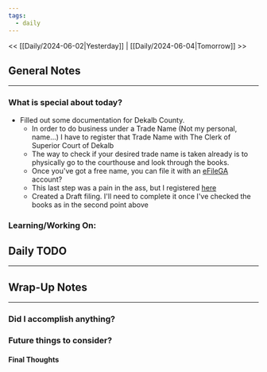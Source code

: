 ```yaml
---
tags:
  - daily
---
```

<< [[Daily/2024-06-02|Yesterday]] |  [[Daily/2024-06-04|Tomorrow]] >>

## General Notes
---
### What is special about today?
- Filled out some documentation for Dekalb County.
	- In order to do business under a Trade Name (Not my personal, name...) I have to register that Trade Name with The Clerk of Superior Court of Dekalb
	- The way to check if your desired trade name is taken already is to physically go to the courthouse and look through the books.
	- Once you've got a free name, you can file it with an [eFileGA](https://efilega.tylertech.cloud/OfsEfsp/ui/landing) account?
	- This last step was a pain in the ass, but I registered [here](https://efilega.tylertech.cloud/OfsEfsp/ui/register/user-information)
	- Created a Draft filing.  I'll need to complete it once I've checked the books as in the second point above

### Learning/Working On:



## Daily TODO
---




## Wrap-Up Notes
---
### Did I accomplish anything?
### Future things to consider?
#### Final Thoughts

